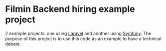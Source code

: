 # Filmin Backend hiring example project

2 example projects: one using [Laravel](https://laravel.com) and another using [Symfony](https://symfony.com).
The purpose of this project is to use this code as an example to have a technical debate.






